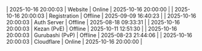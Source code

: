 | 2025-10-16 20:00:03 | Website | Online | 2025-10-16 20:00:00 |
| 2025-10-16 20:00:03 | Registration | Offline | 2025-09-09 16:40:23 |
| 2025-10-16 20:00:03 | Auth Server | Offline | 2025-08-18 09:33:31 |
| 2025-10-16 20:00:03 | Kezan (PvE) | Offline | 2025-10-11 12:51:30 |
| 2025-10-16 20:00:03 | Gurubashi (PvP) | Offline | 2025-08-23 21:44:06 |
| 2025-10-16 20:00:03 | Cloudflare | Online | 2025-10-16 20:00:00 |
